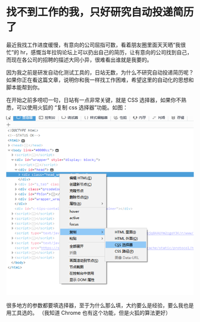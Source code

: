 # 找不到工作的我，只好研究自动投递简历了

最近我找工作进度缓慢，有意向的公司屈指可数，看着朋友圈里面天天晒“我很忙”的 hr，感慨当年拉钩论坛上可以扔出自己的简历，让有意向的公司找到自己，而现在各公司的招聘的描述大同小异，很难看出谁就是我要的。

因为我之前是研发自动化测试工具的，日站无数，为什么不研究自动投递简历呢？如果你正在看这篇文章，说明你和我一样找工作困难，希望这里的自动化的思想和脚本能帮到你。

在开始之前多唠叨一句，日站有一点非常关键，就是 CSS 选择器，如果你不熟悉，可以使用火狐的 “复制 css 选择器”功能。如图：

![image](assets/selector.png)

很多地方的参数都要填选择器，至于为什么那么填，大约要么是经验，要么我也是用工具选的。
（我知道 Chrome 也有这个功能，但是火狐的算法更好）